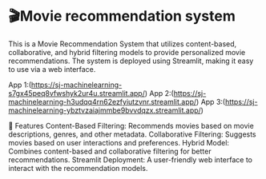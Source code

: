 # 🎬Movie recommendation system
This is a Movie Recommendation System that utilizes content-based, collaborative, and hybrid filtering models to provide personalized movie recommendations. The system is deployed using Streamlit, making it easy to use via a web interface.

App 1:(https://sj-machinelearning-s7gx45peq8vfwshyk2ur4u.streamlit.app/)
App 2:(https://sj-machinelearning-h3udqq4rn62ezfyiutzvnr.streamlit.app/)
App 3:(https://sj-machinelearning-ybztvzaiajmmbe9bvvdqzx.streamlit.app/)

📌 Features
Content-Based Filtering: Recommends movies based on movie descriptions, genres, and other metadata.
Collaborative Filtering: Suggests movies based on user interactions and preferences.
Hybrid Model: Combines content-based and collaborative filtering for better recommendations.
Streamlit Deployment: A user-friendly web interface to interact with the recommendation models.


